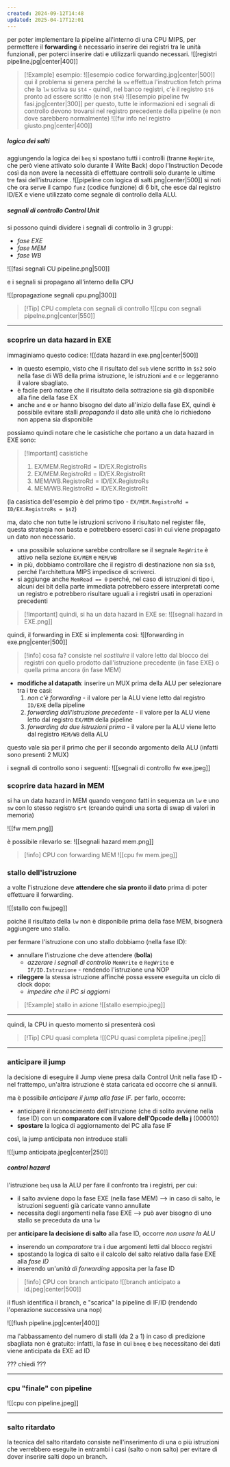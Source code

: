 ```yaml
---
created: 2024-09-12T14:48
updated: 2025-04-17T12:01
---
```


per poter implementare la pipeline all'interno di una CPU MIPS, per permettere il **forwarding** è necessario inserire dei registri tra le unità funzionali, per poterci inserire dati e utilizzarli quando necessari.
![[registri pipeline.jpg|center|400]]
 
>[!Example] esempio:
>![[esempio codice forwarding.jpg|center|500]]
>qui il problema si genera perché la `sw` effettua l'instruction fetch prima che la `lw` scriva su `$t4` - quindi, nel banco registri, c'è il registro `$t6` pronto ad essere scritto (e non `$t4`)
>![[esempio pipeline fw fasi.jpg|center|300]]
>per questo, tutte le informazioni ed i segnali di controllo devono trovarsi nel registro precedente della pipeline (e non dove sarebbero normalmente)
>![[fw info nel registro giusto.png|center|400]]

##### logica dei salti
aggiungendo la logica dei `beq` si spostano tutti i controlli (tranne `RegWrite`, che però viene attivato solo durante il Write Back) dopo l'Instruction Decode così da non avere la necessità di effettuare controlli solo durante le ultime tre fasi dell'istruzione .
![[pipeline con logica di salti.png|center|500]]
si noti che ora serve il campo `funz` (codice funzione) di 6 bit, che esce dal registro ID/EX e viene utilizzato come segnale di controllo della ALU.

##### segnali di controllo Control Unit
si possono quindi dividere i segnali di controllo in 3 gruppi:
- *fase EXE*
- *fase MEM*
- *fase WB*
 
![[fasi segnali CU pipeline.png|500]]

e i segnali si propagano all'interno della CPU
 
![[propagazione segnali cpu.png|300]]

>[!Tip] CPU completa con segnali di controllo
>![[cpu con segnali pipelne.png|center|550]]

---
### scoprire un data hazard in EXE
immaginiamo questo codice:
![[data hazard in exe.png|center|500]]
- in questo esempio, visto che il risultato del `sub` viene scritto in `$s2` solo nella fase di WB della prima istruzione, le istruzioni `and` e `or` leggeranno il valore sbagliato.
- è facile però notare che il risultato della sottrazione sia già disponibile alla fine della fase EX
- anche `and` e `or` hanno bisogno del dato all'inizio della fase EX, quindi è possibile evitare stalli *propagando* il dato alle unità che lo richiedono non appena sia disponibile

possiamo quindi notare che le casistiche che portano a un data hazard in EXE sono:

> [!Important]  casistiche
> 1. $\text{EX/MEM.RegistroRd}=\text{ID/EX.RegistroRs}$
> 2. $\text{EX/MEM.RegistroRd}=\text{ID/EX.RegistroRt}$
> 3. $\text{MEM/WB.RegistroRd}=\text{ID/EX.RegistroRs}$
> 4. $\text{MEM/WB.RegistroRd}=\text{ID/EX.RegistroRt}$

(la casistica dell'esempio è del primo tipo -  `EX/MEM.RegistroRd = ID/EX.RegistroRs = $s2`)

ma, dato che non tutte le istruzioni scrivono il risultato nel register file, questa strategia non basta e potrebbero esserci casi in cui viene propagato un dato non necessario.
- una possibile soluzione sarebbe controllare se il segnale `RegWrite` è attivo nella sezione `EX/MEM` e `MEM/WB`
- in più, dobbiamo controllare che il registro di destinazione non sia `$s0`, perché l'architettura MIPS impedisce di scriverci.
- si aggiunge anche `MemRead == 0` perché, nel caso di istruzioni di tipo i, alcuni dei bit della parte immediata potrebbero essere interpretati come un registro e potrebbero risultare uguali a i registri usati in operazioni precedenti

>[!Important] quindi, si ha un data hazard in EXE se:
>![[segnali hazard in EXE.png]]

quindi, il forwarding in EXE si implementa così:
![[forwarding in exe.png|center|500]]
>[!info] cosa fa? 
>consiste nel *sostituire* il valore letto dal blocco dei registri con quello prodotto dall'istruzione precedente (in fase EXE) o quella prima ancora (in fase MEM)
- **modifiche al datapath**: inserire un MUX prima della ALU per selezionare tra i tre casi:
	1) *non c'è forwarding* - il valore per la ALU viene letto dal registro `ID/EXE` della pipeline
	2) *forwarding dall'istruzione precedente* - il valore per la ALU viene letto dal registro `EX/MEM` della pipeline
	3) *forwarding da due istruzioni prima* - il valore per la ALU viene letto dal registro `MEM/WB` della ALU
 
questo vale sia per il primo che per il secondo argomento della ALU (infatti sono presenti 2 MUX)

i segnali di controllo sono i seguenti:
![[segnali di controllo fw exe.jpeg]]

### scoprire data hazard in MEM
si ha un data hazard in MEM quando vengono fatti in sequenza un `lw` e uno `sw` con lo stesso registro `$rt` (creando quindi una sorta di swap di valori in memoria)
 
![[fw mem.png]]

è possibile rilevarlo se: 
![[segnali hazard mem.png]]

>[!info] CPU con forwarding MEM
![[cpu fw mem.jpeg]]

### stallo dell'istruzione
a volte l'istruzione deve **attendere che sia pronto il dato** prima di poter effettuare il forwarding.

![[stallo con fw.jpeg]]

poiché il risultato della `lw` non è disponibile prima della fase MEM, bisognerà aggiungere uno stallo.

per fermare l'istruzione con uno stallo dobbiamo (nella fase ID):
- annullare l'istruzione che deve attendere (**bolla**)
	- *azzerare i segnali di controllo* `MemWrite` e `RegWrite` e `IF/ID.Istruzione` - rendendo l'istruzione una NOP 
- **rileggere** la stessa istruzione affinché possa essere eseguita un ciclo di clock dopo:
	- *impedire che il PC si aggiorni*
 
>[!Example] stallo in azione
>![[stallo esempio.jpeg]]

---
quindi, la CPU in questo momento si presenterà così

>[!Tip] CPU quasi completa
>![[CPU quasi completa pipeline.jpeg]]

---
### anticipare il jump
la decisione di eseguire il Jump viene presa dalla Control Unit nella fase ID - nel frattempo, un'altra istruzione è stata caricata ed occorre che si annulli.

ma è possibile *anticipare il jump alla fase IF*.
per farlo, occorre:
- anticipare il riconoscimento dell'istruzione (che di solito avviene nella fase ID) con un **comparatore con il valore dell'Opcode della j** (000010)
- **spostare** la logica di aggiornamento del PC alla fase IF

così, la jump anticipata non introduce stalli 
 
![[jump anticipata.jpeg|center|250]]

##### control hazard
l'istruzione `beq` usa la ALU per fare il confronto tra i registri, per cui:
- il salto avviene dopo la fase EXE (nella fase MEM) ⟶ in caso di salto, le istruzioni seguenti già caricate vanno annullate
- necessita degli argomenti nella fase EXE ⟶ può aver bisogno di uno stallo se preceduta da una `lw`

per **anticipare la decisione di salto** alla fase ID, occorre *non usare la ALU*
- inserendo un *comparatore* tra i due argomenti letti dal blocco registri
- spostando la logica di salto e il calcolo del salto relativo dalla fase EXE alla *fase ID*
- inserendo un'*unità di forwarding* apposita per la fase ID
 
>[!info] CPU con branch anticipato
>![[branch anticipato a id.jpeg|center|500]]

il flush identifica il branch, e "scarica" la pipeline di IF/ID (rendendo l'operazione successiva una nop)
 
![[flush pipeline.jpg|center|400]]

ma l'abbassamento del numero di stalli (da 2 a 1) in caso di predizione sbagliata non è gratuito: infatti, la fase in cui `bneq` e `beq` necessitano dei dati viene anticipata da EXE ad ID

??? chiedi ???

---
### cpu "finale" con pipeline
![[cpu con pipeline.jpeg]]

---
### salto ritardato
la tecnica del salto ritardato consiste nell'inserimento di una o più istruzioni che verrebbero eseguite in entrambi i casi (salto o non salto) per evitare di dover inserire salti dopo un branch.






